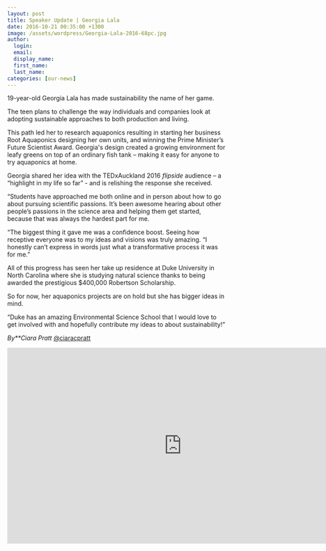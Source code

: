 ```yaml
---
layout: post
title: Speaker Update | Georgia Lala
date: 2016-10-21 00:35:00 +1300
image: /assets/wordpress/Georgia-Lala-2016-68pc.jpg
author:
  login:
  email:
  display_name:
  first_name:
  last_name:
categories: [our-news]
---
```


19-year-old Georgia Lala has made sustainability the name of her game.

The teen plans to challenge the way individuals and companies look at adopting sustainable approaches to both production and living.

This path led her to research aquaponics resulting in starting her business Root Aquaponics designing her own units, and winning the Prime Minister’s Future Scientist Award. Georgia's design created a growing environment for leafy greens on top of an ordinary fish tank – making it easy for anyone to try aquaponics at home.

Georgia shared her idea with the TEDxAuckland 2016&nbsp;*flipside*&nbsp;audience – a “highlight in my life so far” - and is relishing the response she received.

“Students have approached me both online and in person about how to go about pursuing scientific passions. It’s been awesome hearing about other people’s passions in the science area and helping them get started, because that was always the hardest part for me.

“The biggest thing it gave me was a confidence boost. Seeing how receptive everyone was to my ideas and visions was truly amazing. “I honestly can’t express in words just what a transformative process it was for me.”

All of this progress has seen her take up residence at Duke University in North Carolina where she is studying natural science thanks to being awarded the prestigious $400,000 Robertson Scholarship.

So for now, her aquaponics projects are on hold but she has bigger ideas in mind.

“Duke has an amazing Environmental Science School that I would love to get involved with and hopefully contribute my ideas to about sustainability!”

*By**Ciara Pratt* [@ciaracpratt](https://twitter.com/ciaracpratt)

<iframe src="https://www.youtube.com/embed/eeHsYmXQFKU" width="800" height="450" frameborder="0" allowfullscreen="allowfullscreen"></iframe>
